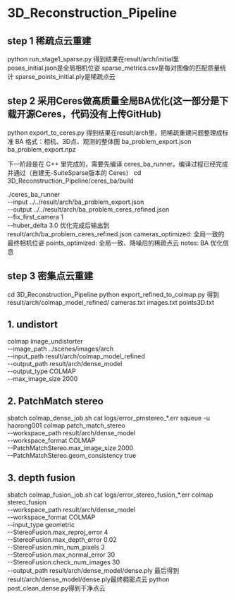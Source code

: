 # 3D_Reconstruction_Pipeline

## step 1 稀疏点云重建

python run_stage1_sparse.py
得到结果在result/arch/initial里
poses_initial.json是全局相机位姿
sparse_metrics.csv是每对图像的匹配质量统计
sparse_points_initial.ply是稀疏点云

## step 2 采用Ceres做高质量全局BA优化(这一部分是下载开源Ceres，代码没有上传GitHub)

python export_to_ceres.py
得到结果在result/arch里，把稀疏重建问题整理成标准 BA 格式：相机、3D点、观测的整体图
ba_problem_export.json
ba_problem_export.npz

下一阶段是在 C++ 里完成的，需要先编译 ceres_ba_runner。编译过程已经完成并通过（自建无-SuiteSparse版本的 Ceres）
cd 3D_Reconstruction_Pipeline/ceres_ba/build

./ceres_ba_runner \
    --input ../../result/arch/ba_problem_export.json \
    --output ../../result/arch/ba_problem_ceres_refined.json \
    --fix_first_camera 1 \
    --huber_delta 3.0
优化完成后输出到result/arch/ba_problem_ceres_refined.json
cameras_optimized: 全局一致的最终相机位姿
points_optimized: 全局一致、降噪后的稀疏点云
notes: BA 优化信息

## step 3 密集点云重建

cd 3D_Reconstruction_Pipeline
python export_refined_to_colmap.py
得到result/arch/colmap_model_refined/
    cameras.txt
    images.txt
    points3D.txt

## 1. undistort

colmap image_undistorter \
    --image_path ../scenes/images/arch \
    --input_path result/arch/colmap_model_refined \
    --output_path result/arch/dense_model \
    --output_type COLMAP \
    --max_image_size 2000

## 2. PatchMatch stereo

sbatch colmap_dense_job.sh
cat logs/error_pmstereo_*.err
squeue -u haorong001
colmap patch_match_stereo \
    --workspace_path result/arch/dense_model \
    --workspace_format COLMAP \
    --PatchMatchStereo.max_image_size 2000 \
    --PatchMatchStereo.geom_consistency true

## 3. depth fusion

sbatch colmap_fusion_job.sh
cat logs/error_stereo_fusion_*.err
colmap stereo_fusion \
    --workspace_path result/arch/dense_model \
    --workspace_format COLMAP \
    --input_type geometric \
    --StereoFusion.max_reproj_error 4 \
    --StereoFusion.max_depth_error 0.02 \
    --StereoFusion.min_num_pixels 3 \
    --StereoFusion.max_normal_error 30 \
    --StereoFusion.check_num_images 30 \
    --output_path result/arch/dense_model/dense.ply
最后得到result/arch/dense_model/dense.ply最终稠密点云
python post_clean_dense.py得到干净点云
